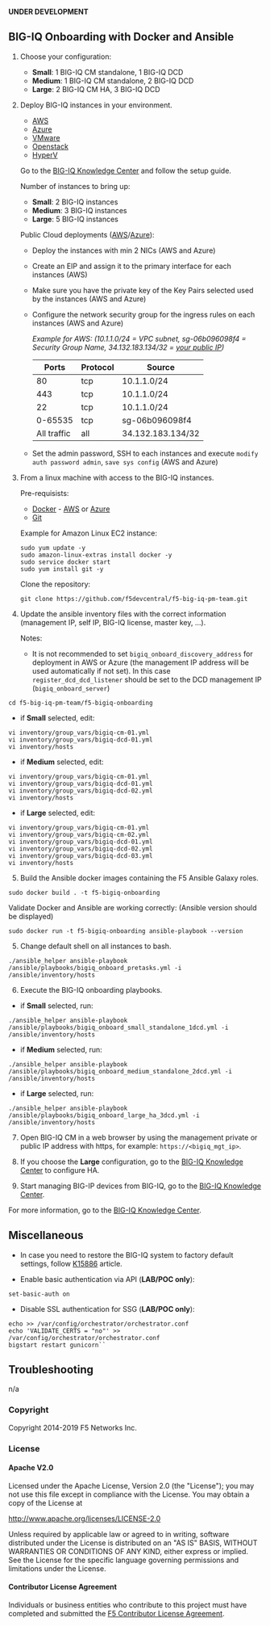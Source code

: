 **UNDER DEVELOPMENT**

BIG-IQ Onboarding with Docker and Ansible
-----------------------------------------

1. Choose your configuration:

    - **Small**: 1 BIG-IQ CM standalone, 1 BIG-IQ DCD
    - **Medium**: 1 BIG-IQ CM standalone, 2 BIG-IQ DCD
    - **Large**: 2 BIG-IQ CM HA, 3 BIG-IQ DCD

2. Deploy BIG-IQ instances in your environment.

    - [AWS](https://aws.amazon.com/marketplace/pp/B00KIZG6KA?qid=1495059228012&sr=0-1&ref_=srh_res_product_title)
    - [Azure](https://azuremarketplace.microsoft.com/en-us/marketplace/apps/f5-networks.f5-big-iq?tab=Overview)
    - [VMware](https://downloads.f5.com/esd/eula.sv?sw=BIG-IQ&pro=big-iq_CM&ver=6.1.0&container=v6.1.0&_ga=2.95373976.584487124.1557161462-1415455721.1549652512)
    - [Openstack](https://downloads.f5.com/esd/eula.sv?sw=BIG-IQ&pro=big-iq_CM&ver=6.1.0&container=v6.1.0&_ga=2.200814506.584487124.1557161462-1415455721.1549652512)
    - [HyperV](https://downloads.f5.com/esd/eula.sv?sw=BIG-IQ&pro=big-iq_CM&ver=6.1.0&container=v6.1.0&_ga=2.133130250.584487124.1557161462-1415455721.1549652512)

    Go to the [BIG-IQ Knowledge Center](https://support.f5.com/csp/knowledge-center/software/BIG-IQ?module=BIG-IQ%20Centralized%20Management&version=6.1.0) and follow the setup guide.

    Number of instances to bring up:

    - **Small**: 2 BIG-IQ instances
    - **Medium**: 3 BIG-IQ instances
    - **Large**: 5 BIG-IQ instances

    Public Cloud deployments ([AWS](https://techdocs.f5.com/kb/en-us/products/big-iq-centralized-mgmt/manuals/product/big-iq-centralized-management-and-amazon-web-services-setup-6-0-0.html)/[Azure](https://techdocs.f5.com/kb/en-us/products/big-iq-centralized-mgmt/manuals/product/big-iq-centralized-management-and-msft-azure-setup-6-0-0.html)):

    - Deploy the instances with min 2 NICs (AWS and Azure)
    - Create an EIP and assign it to the primary interface for each instances (AWS)
    - Make sure you have the private key of the Key Pairs selected used by the instances (AWS and Azure)
    - Configure the network security group for the ingress rules on each instances (AWS and Azure)

      *Example for AWS: (10.1.1.0/24 = VPC subnet, sg-06b096098f4 = Security Group Name, 34.132.183.134/32 = [your public IP](https://whatismyipaddress.com))*

      Ports | Protocol | Source 
      ----- | -------- | ------
      | 80  | tcp | 10.1.1.0/24 |
      | 443 | tcp | 10.1.1.0/24 |
      | 22 | tcp | 10.1.1.0/24 |
      | 0-65535 | tcp | sg-06b096098f4 |
      | All traffic | all | 34.132.183.134/32 |

    - Set the admin password, SSH to each instances and execute ``modify auth password admin``, ``save sys config`` (AWS and Azure)
  
3. From a linux machine with access to the BIG-IQ instances.

    Pre-requisists:

    - [Docker](https://docs.docker.com/install/linux/docker-ce/ubuntu/) - [AWS](https://docs.aws.amazon.com/AmazonECS/latest/developerguide/docker-basics.html) or [Azure](https://docs.docker.com/docker-for-azure/)
    - [Git](https://git-scm.com/download/linux)

    Example for Amazon Linux EC2 instance:
    ```
    sudo yum update -y
    sudo amazon-linux-extras install docker -y
    sudo service docker start
    sudo yum install git -y
    ```

    Clone the repository:

    ```
    git clone https://github.com/f5devcentral/f5-big-iq-pm-team.git
    ```

4. Update the ansible inventory files with the correct information (management IP, self IP, BIG-IQ license, master key, ...).

    Notes:
    
    - It is not recommended to set ``bigiq_onboard_discovery_address`` for deployment in AWS or Azure (the management IP address will be used automatically if not set). In this case ``register_dcd_dcd_listener`` should be set to the DCD management IP (``bigiq_onboard_server``)

  ```
  cd f5-big-iq-pm-team/f5-bigiq-onboarding
  ```

  - if **Small** selected, edit:

  ```
  vi inventory/group_vars/bigiq-cm-01.yml
  vi inventory/group_vars/bigiq-dcd-01.yml
  vi inventory/hosts
  ```

  - if **Medium** selected, edit:

  ```
  vi inventory/group_vars/bigiq-cm-01.yml
  vi inventory/group_vars/bigiq-dcd-01.yml
  vi inventory/group_vars/bigiq-dcd-02.yml
  vi inventory/hosts
  ```

  - if **Large** selected, edit:

  ```
  vi inventory/group_vars/bigiq-cm-01.yml
  vi inventory/group_vars/bigiq-cm-02.yml
  vi inventory/group_vars/bigiq-dcd-01.yml
  vi inventory/group_vars/bigiq-dcd-02.yml
  vi inventory/group_vars/bigiq-dcd-03.yml
  vi inventory/hosts
  ```

5. Build the Ansible docker images containing the F5 Ansible Galaxy roles.

  ```
  sudo docker build . -t f5-bigiq-onboarding
  ```

  Validate Docker and Ansible are working correctly: (Ansible version should be displayed)

  ```
  sudo docker run -t f5-bigiq-onboarding ansible-playbook --version
  ```

5. Change default shell on all instances to bash.

  ```
  ./ansible_helper ansible-playbook /ansible/playbooks/bigiq_onboard_pretasks.yml -i /ansible/inventory/hosts
  ```

6. Execute the BIG-IQ onboarding playbooks.

  - if **Small** selected, run:

  ```
  ./ansible_helper ansible-playbook /ansible/playbooks/bigiq_onboard_small_standalone_1dcd.yml -i /ansible/inventory/hosts
  ```

  - if **Medium** selected, run:

  ```
  ./ansible_helper ansible-playbook /ansible/playbooks/bigiq_onboard_medium_standalone_2dcd.yml -i /ansible/inventory/hosts
  ```

  - if **Large** selected, run:

  ```
  ./ansible_helper ansible-playbook /ansible/playbooks/bigiq_onboard_large_ha_3dcd.yml -i /ansible/inventory/hosts
  ```

7. Open BIG-IQ CM in a web browser by using the management private or public IP address with https, for example: ``https://<bigiq_mgt_ip>``.

8. If you choose the **Large** configuration, go to the [BIG-IQ Knowledge Center](https://techdocs.f5.com/kb/en-us/products/big-iq-centralized-mgmt/manuals/product/big-iq-centralized-management-plan-implement-deploy-6-1-0/04.html) to configure HA.

9. Start managing BIG-IP devices from BIG-IQ, go to the [BIG-IQ Knowledge Center](https://techdocs.f5.com/kb/en-us/products/big-iq-centralized-mgmt/manuals/product/big-iq-centralized-management-device-6-1-0/02.html#concept-3571).

For more information, go to the [BIG-IQ Knowledge Center](https://support.f5.com/csp/knowledge-center/software/BIG-IQ?module=BIG-IQ%20Centralized%20Management&version=6.1.0).


Miscellaneous
-------------

- In case you need to restore the BIG-IQ system to factory default settings, follow [K15886](https://support.f5.com/csp/article/K15886) article.

- Enable basic authentication via API (**LAB/POC only**):

 ```
 set-basic-auth on
 ```

- Disable SSL authentication for SSG (**LAB/POC only**):

```
echo >> /var/config/orchestrator/orchestrator.conf
echo 'VALIDATE_CERTS = "no"' >> /var/config/orchestrator/orchestrator.conf
bigstart restart gunicorn``
```

Troubleshooting
---------------

n/a

### Copyright

Copyright 2014-2019 F5 Networks Inc.

### License

#### Apache V2.0

Licensed under the Apache License, Version 2.0 (the "License"); you may not use
this file except in compliance with the License. You may obtain a copy of the
License at

http://www.apache.org/licenses/LICENSE-2.0

Unless required by applicable law or agreed to in writing, software
distributed under the License is distributed on an "AS IS" BASIS,
WITHOUT WARRANTIES OR CONDITIONS OF ANY KIND, either express or implied.
See the License for the specific language governing permissions and limitations
under the License.

#### Contributor License Agreement

Individuals or business entities who contribute to this project must have
completed and submitted the [F5 Contributor License Agreement](http://f5-openstack-docs.readthedocs.io/en/latest/cla_landing.html).